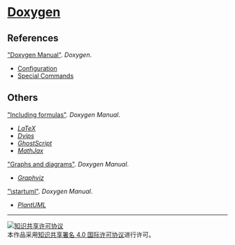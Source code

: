 # [Doxygen](http://doxygen.org/)

## References

["Doxygen Manual"](http://doxygen.org/manual). *Doxygen*.
+ [Configuration](http://doxygen.org/manual/config.html)
+ [Special Commands](http://doxygen.org/manual/commands.html)

## Others

["Including formulas"](http://doxygen.org/manual/formulas.html). *Doxygen Manual*.
+ [*LaTeX*](https://latex-project.org)
+ [*Dvips*](https://tug.org/texinfohtml/dvips.html)
+ [*GhostScript*](https://ghostscript.com)
+ [*MathJax*](https://mathjax.org/)

["Graphs and diagrams"](http://doxygen.org/manual/diagrams.html). *Doxygen Manual*.
+ [*Graphviz*](https://graphviz.gitlab.io)

["\startuml"](http://doxygen.org/manual/commands.html#cmdstartuml). *Doxygen Manual*.
+ [*PlantUML*](http://plantuml.com)

___
<a rel="license" href="http://creativecommons.org/licenses/by/4.0/"><img alt="知识共享许可协议" style="border-width:0" src="https://i.creativecommons.org/l/by/4.0/88x31.png" /></a><br />本作品采用<a rel="license" href="http://creativecommons.org/licenses/by/4.0/">知识共享署名 4.0 国际许可协议</a>进行许可。
